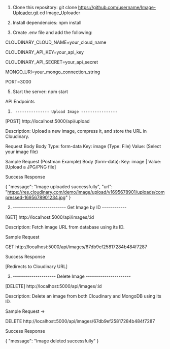 1. Clone this repository:
git clone https://github.com/username/Image-Uploader.git
cd Image_Uploader

2. Install dependencies:
npm install

3. Create .env file and add the following:

CLOUDINARY_CLOUD_NAME=your_cloud_name

CLOUDINARY_API_KEY=your_api_key

CLOUDINARY_API_SECRET=your_api_secret

MONGO_URI=your_mongo_connection_string

PORT=3000

5. Start the server:
npm start





API Endpoints

1.      --------------- Upload Image ----------------
[POST] http://localhost:5000/api/upload

Description: Upload a new image, compress it, and store the URL in Cloudinary.

Request Body
Body Type: form-data
Key: image (Type: File)
Value: (Select your image file)

Sample Request (Postman Example)
Body (form-data):
Key: image | Value: [Upload a JPG/PNG file]

Success Response

{
  "message": "Image uploaded successfully",
  "url": "https://res.cloudinary.com/demo/image/upload/v1695678901/uploads/compressed-1695678901234.jpg"
}

 2. -------------------------- Get Image by ID ------------
    
[GET] http://localhost:5000/api/images/:id

Description: Fetch image URL from database using its ID.

Sample Request

GET http://localhost:5000/api/images/67db9ef25817284b484f7287

Success Response

[Redirects to Cloudinary URL]

3. --------------------- Delete Image ----------------------
   
[DELETE] http://localhost:5000/api/images/:id

Description: Delete an image from both Cloudinary and MongoDB using its ID.

Sample Request ->

DELETE http://localhost:5000/api/images/67db9ef25817284b484f7287

 Success Response
 
 {
  "message": "Image deleted successfully"
}
